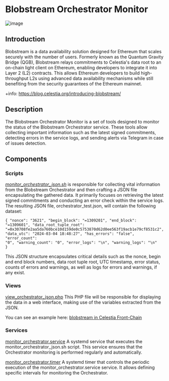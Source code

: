 # Blobstream Orchestrator Monitor
![image](https://github.com/Cumulo-pro/Celestia-monitoring/assets/2853158/fcbe9746-47a6-4975-a80f-6f7bc4d5c886)

## Introduction
Blobstream is a data availability solution designed for Ethereum that scales securely with the number of users. Formerly known as the Quantum Gravity Bridge (QGB), Blobstream relays commitments to Celestia's data root to an on-chain light client on Ethereum, enabling developers to integrate it into Layer 2 (L2) contracts. 
This allows Ethereum developers to build high-throughput L2s using advanced data availability mechanisms while still benefiting from the security guarantees of the Ethereum mainnet. 

+info: https://blog.celestia.org/introducing-blobstream/

## Description
The Blobstream Orchestrator Monitor is a set of tools designed to monitor the status of the Blobstream Orchestrator service. These tools allow collecting important information such as the latest signed commitments, detecting errors in the service logs, and sending alerts via Telegram in case of issues detection.

## Components
### Scripts
*[monitor_orchestrator_json.sh](https://raw.githubusercontent.com/Cumulo-pro/Celestia-monitoring/main/blobstream-monitor/script/monitor_orchestrator_json.sh)* is responsible for collecting vital information from the Blobstream Orchestrator and then crafting a JSON file encapsulating the gathered data. It primarily focuses on retrieving the latest signed commitments and conducting an error check within the service logs.
The resulting JSON file, orchestrator_test.json, will contain the following dataset:

<code>{
  "nonce": "3621",
  "begin_block": "=1309201",
  "end_block": "=1309601",
  "data_root_tuple_root": "=0x30708fe2aa5da760bce10d159de0c5753870d62d0ee563f19acb1e79cf8531c2",
  "data_utc": "2024-03-04 18:48:27",
  "has_errors": "false",
  "error_count": "0",
  "warning_count": "0",
  "error_logs": "\\n",
  "warning_logs": "\\n"
}</code>

This JSON structure encapsulates critical details such as the nonce, begin and end block numbers, data root tuple root, UTC timestamp, error status, counts of errors and warnings, as well as logs for errors and warnings, if any exist.

### Views
[view_orchestrator_json.php](https://raw.githubusercontent.com/Cumulo-pro/Celestia-monitoring/main/blobstream-monitor/views/view_orchestrator_json.php) This PHP file will be responsible for displaying the data in a web interface, making use of the variables extracted from the JSON.

You can see an example here:
[blobstream in Celestia Front-Chain](https://celestia.frontchain.cumulo.pro/blobstream.php)


### Services
[monitor_orchestrator.service](https://raw.githubusercontent.com/Cumulo-pro/Celestia-monitoring/main/blobstream-monitor/services/monitor_orchestrator.service) A systemd service that executes the monitor_orchestrator_json.sh script. This service ensures that the Orchestrator monitoring is performed regularly and automatically.

[monitor_orchestrator.timer](https://raw.githubusercontent.com/Cumulo-pro/Celestia-monitoring/main/blobstream-monitor/services/monitor_orchestrator.timer) A systemd timer that controls the periodic execution of the monitor_orchestrator.service service. It allows defining specific intervals for monitoring the Orchestrator.


